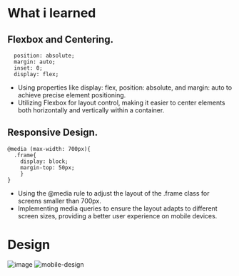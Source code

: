 # What i learned

## Flexbox and Centering.
```
  position: absolute;
  margin: auto;
  inset: 0;
  display: flex;
```
- Using properties like display: flex, position: absolute, and margin: auto to achieve precise element positioning.
- Utilizing Flexbox for layout control, making it easier to center elements both horizontally and vertically within a container.

## Responsive Design.
```
@media (max-width: 700px){
  .frame{
    display: block;
    margin-top: 50px;
    }
}
```
- Using the @media rule to adjust the layout of the .frame class for screens smaller than 700px.
- Implementing media queries to ensure the layout adapts to different screen sizes, providing a better user experience on mobile devices.

# Design
![image](https://github.com/gambre09/Frontend-Development/assets/115577142/65f37f59-ff7b-487b-893e-967aa1537eb8)
![mobile-design](https://github.com/gambre09/Frontend-Development/assets/115577142/61c7a0a1-ade1-42df-a0dc-8c2e73b22178)
